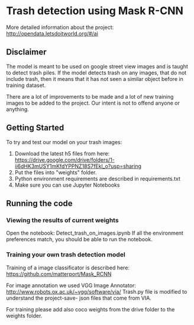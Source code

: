 # Trash detection using Mask R-CNN

More detailed information about the project:  http://opendata.letsdoitworld.org/#/ai

## Disclaimer
The model is meant to be used on google street view images and is taught to detect trash piles. If the model detects trash on any images, that do not include trash, then it means that it has not seen a similar object before in training dataset.

There are a lot of improvements to be made and a lot of new training images to be added to the project. 
Our intent is not to offend anyone or anything. 

## Getting Started

To try and test our model on your trash images:
1. Download the latest h5 files from here: https://drive.google.com/drive/folders/1-ii6dHK3mUSY1mKfdYPPNZ18S7fEkl_o?usp=sharing
2. Put the files into "weights" folder. 
3. Python environment requirements are described in requirements.txt
4. Make sure you can use Jupyter Notebooks

## Running the code

### Viewing the results of current weights
Open the notebook: Detect_trash_on_images.ipynb
If all the environment preferences match, you should be able to run the notebook. 

### Training your own trash detection model
Training of a image classificator is described here: https://github.com/matterport/Mask_RCNN

For image annotation we used VGG Image Annotator: http://www.robots.ox.ac.uk/~vgg/software/via/
Trash.py file is modified to understand the project-save- json files that come from VIA.

For training please add also coco weights from the drive folder to the weights folder.

